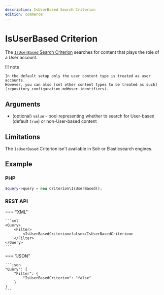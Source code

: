 ```yaml
---
description: IsUserBased Search Criterion
edition: commerce
---
```


# IsUserBased Criterion

The [`IsUserBased` Search Criterion](../../api/php_api/php_api_reference/classes/Ibexa-Contracts-Core-Repository-Values-Content-Query-Criterion-IsUserBased.html) searches for content that plays the role of a User account.

!!! note

    In the default setup only the user content type is treated as user accounts.
    However, you can also [set other content types to be treated as such](repository_configuration.md#user-identifiers).

## Arguments

- (optional) `value` - bool representing whether to search for User-based (default `true`)
or non-User-based content

## Limitations

The `IsUserBased` Criterion isn't available in Solr or Elasticsearch engines.

## Example

### PHP

``` php
$query->query = new Criterion\IsUserBased();
```

### REST API

=== "XML"

    ```xml
    <Query>
        <Filter>
            <IsUserBasedCriterion>false</IsUserBasedCriterion>
        </Filter>
    </Query>
    ```

=== "JSON"

    ```json
    "Query": {
        "Filter": {
            "IsUserBasedCriterion": "false"
        }
    }
    ```